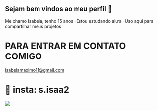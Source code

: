 ## Sejam bem vindos ao meu perfil 🌟

Me chamo Isabela, tenho 15 anos
-Estou estudando alura
-Uso aqui para compartilhar meus projetos 

# PARA ENTRAR EM CONTATO COMIGO 

isabelamaximo11@gmail.com

# 📱 insta: s.isaa2


![](https://media1.tenor.com/m/DizXi3Ix80EAAAAd/mad-monkey-mad.gif)
